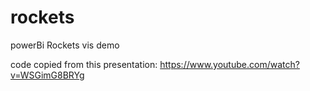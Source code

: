 # rockets
powerBi Rockets vis demo

code copied from this presentation:
https://www.youtube.com/watch?v=WSGimG8BRYg
